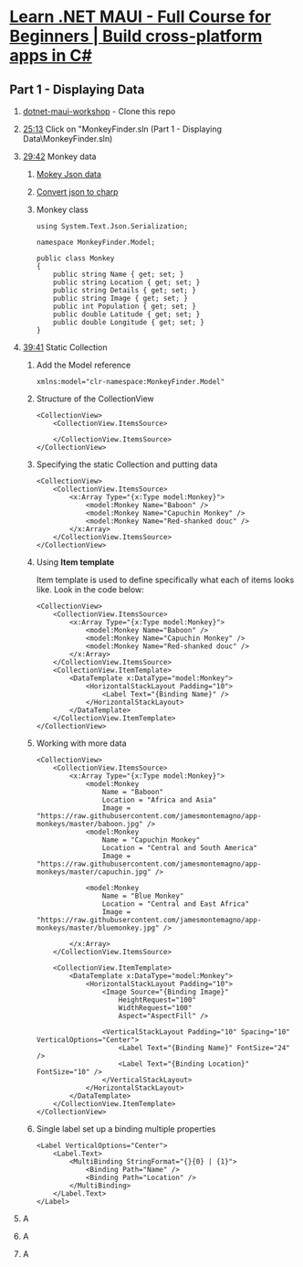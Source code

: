 # [Learn .NET MAUI - Full Course for Beginners | Build cross-platform apps in C#](https://youtu.be/DuNLR_NJv8U?si=5bi_V4ljtMNs5Wub)

## Part 1 - Displaying Data

1. [dotnet-maui-workshop](https://github.com/dotnet-presentations/dotnet-maui-workshop) - Clone this repo
      
2. [25:13](https://youtu.be/DuNLR_NJv8U?t=1513) Click on "MonkeyFinder.sln (Part 1 - Displaying Data\MonkeyFinder.sln)
   
3. [29:42](https://youtu.be/DuNLR_NJv8U?t=1608) Monkey data
   
   1. [Mokey Json data](https://raw.githubusercontent.com/jamesmontemagno/app-monkeys/master/MonkeysApp/monkeydata.json)
   
   2. [Convert json to charp](https://json2csharp.com/)
   
   3. Monkey class

        ```
        using System.Text.Json.Serialization;

        namespace MonkeyFinder.Model;

        public class Monkey
        {
            public string Name { get; set; }
            public string Location { get; set; }
            public string Details { get; set; }
            public string Image { get; set; }
            public int Population { get; set; }
            public double Latitude { get; set; }
            public double Longitude { get; set; }
        }
        ```

4. [39:41](https://youtu.be/DuNLR_NJv8U?t=2381) Static Collection

    1. Add the Model reference

        ```
        xmlns:model="clr-namespace:MonkeyFinder.Model"
        ```

    2. Structure of the CollectionView

        ```
        <CollectionView>
            <CollectionView.ItemsSource>

            </CollectionView.ItemsSource>
        </CollectionView>
        ```

    3. Specifying the static Collection and putting data

        ```
        <CollectionView>
            <CollectionView.ItemsSource>
                <x:Array Type="{x:Type model:Monkey}">
                    <model:Monkey Name="Baboon" />
                    <model:Monkey Name="Capuchin Monkey" />
                    <model:Monkey Name="Red-shanked douc" />
                </x:Array>            
            </CollectionView.ItemsSource>
        </CollectionView>
        ```

    4. Using **Item template** 

        Item template is used to define specifically what each of items looks like. Look in the code below:

        ```
        <CollectionView>
            <CollectionView.ItemsSource>
                <x:Array Type="{x:Type model:Monkey}">
                    <model:Monkey Name="Baboon" />
                    <model:Monkey Name="Capuchin Monkey" />
                    <model:Monkey Name="Red-shanked douc" />
                </x:Array>            
            </CollectionView.ItemsSource>
            <CollectionView.ItemTemplate>
                <DataTemplate x:DataType="model:Monkey">
                    <HorizontalStackLayout Padding="10">
                        <Label Text="{Binding Name}" />
                    </HorizontalStackLayout>
                </DataTemplate>
            </CollectionView.ItemTemplate>
        </CollectionView>
        ```

    5. Working with more data

        ```
        <CollectionView>
            <CollectionView.ItemsSource>
                <x:Array Type="{x:Type model:Monkey}">
                    <model:Monkey
                        Name = "Baboon"
                        Location = "Africa and Asia"
                        Image = "https://raw.githubusercontent.com/jamesmontemagno/app-monkeys/master/baboon.jpg" />
                    <model:Monkey
                        Name = "Capuchin Monkey"
                        Location = "Central and South America"
                        Image = "https://raw.githubusercontent.com/jamesmontemagno/app-monkeys/master/capuchin.jpg" />

                    <model:Monkey
                        Name = "Blue Monkey"
                        Location = "Central and East Africa"
                        Image = "https://raw.githubusercontent.com/jamesmontemagno/app-monkeys/master/bluemonkey.jpg" />

                </x:Array>
            </CollectionView.ItemsSource>

            <CollectionView.ItemTemplate>
                <DataTemplate x:DataType="model:Monkey">
                    <HorizontalStackLayout Padding="10">
                        <Image Source="{Binding Image}"
                            HeightRequest="100"
                            WidthRequest="100"
                            Aspect="AspectFill" />
                        
                        <VerticalStackLayout Padding="10" Spacing="10" VerticalOptions="Center">
                            <Label Text="{Binding Name}" FontSize="24" />
                            <Label Text="{Binding Location}" FontSize="10" />
                        </VerticalStackLayout>
                    </HorizontalStackLayout>
                </DataTemplate>
            </CollectionView.ItemTemplate>
        </CollectionView>            
        ```

    6. Single label set up a binding multiple properties

        ```
        <Label VerticalOptions="Center">
            <Label.Text>
                <MultiBinding StringFormat="{}{0} | {1}">
                    <Binding Path="Name" />
                    <Binding Path="Location" />
                </MultiBinding>
            </Label.Text>
        </Label>
        ```

5. A
6. A
7. A